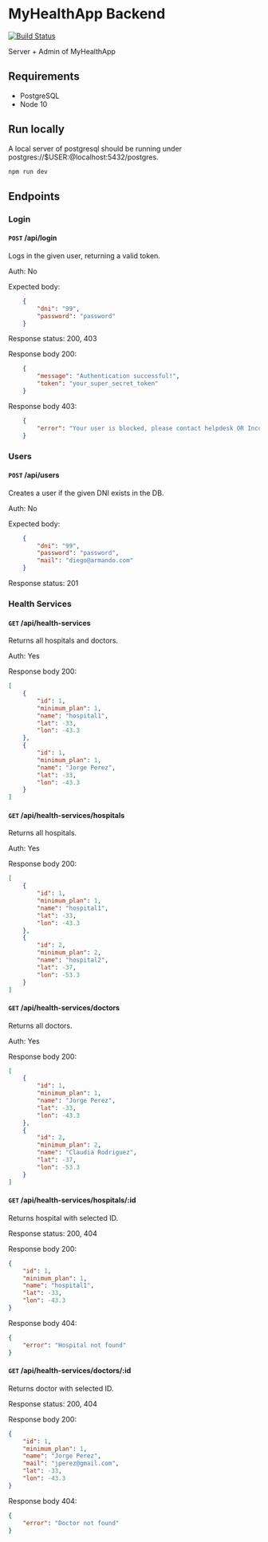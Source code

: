 # MyHealthApp Backend

[![Build Status](https://travis-ci.org/tdp2-2c-2019/myhealthapp-backend.svg?branch=master)](https://travis-ci.org/tdp2-2c-2019/myhealthapp-backend)

Server + Admin of MyHealthApp

## Requirements

- PostgreSQL
- Node 10


## Run locally

A local server of postgresql should be running under postgres://$USER:@localhost:5432/postgres.

```bash
npm run dev
```

## Endpoints

### Login

#### `POST` /api/login

Logs in the given user, returning a valid token.

Auth: No

Expected body:

```json
    {
        "dni": "99",
        "password": "password"
    }
```

Response status: 200, 403

Response body 200: 

```json
    {
        "message": "Authentication successful!",
        "token": "your_super_secret_token"
    }
```

Response body 403: 

```json
    {
        "error": "Your user is blocked, please contact helpdesk OR Incorrect username or password",
    }
```


### Users

#### `POST` /api/users

Creates a user if the given DNI exists in the DB.

Auth: No

Expected body:

```json
    {
        "dni": "99",
        "password": "password",
        "mail": "diego@armando.com"
    }
```

Response status: 201

### Health Services
#### `GET` /api/health-services
Returns all hospitals and doctors.

Auth: Yes

Response body 200:

```json
[
    {
        "id": 1,
        "minimum_plan": 1,
        "name": "hospital1",
        "lat": -33,
        "lon": -43.3
    },
    {
        "id": 1,
        "minimum_plan": 1,
        "name": "Jorge Perez",
        "lat": -33,
        "lon": -43.3
    }
]
```

#### `GET` /api/health-services/hospitals
Returns all hospitals.

Auth: Yes

Response body 200:

```json
[
    {
        "id": 1,
        "minimum_plan": 1,
        "name": "hospital1",
        "lat": -33,
        "lon": -43.3
    },
    {
        "id": 2,
        "minimum_plan": 2,
        "name": "hospital2",
        "lat": -37,
        "lon": -53.3
    }
]
```

#### `GET` /api/health-services/doctors
Returns all doctors.

Auth: Yes

Response body 200:

```json
[
    {
        "id": 1,
        "minimum_plan": 1,
        "name": "Jorge Perez",
        "lat": -33,
        "lon": -43.3
    },
    {
        "id": 2,
        "minimum_plan": 2,
        "name": "Claudia Rodriguez",
        "lat": -37,
        "lon": -53.3
    }
]
```

#### `GET` /api/health-services/hospitals/:id
Returns hospital with selected ID.

Response status: 200, 404

Response body 200:

```json
{
    "id": 1,
    "minimum_plan": 1,
    "name": "hospital1",
    "lat": -33,
    "lon": -43.3
}
```

Response body 404:

```json
{
    "error": "Hospital not found"
}
```

#### `GET` /api/health-services/doctors/:id
Returns doctor with selected ID.

Response status: 200, 404

Response body 200:

```json
{
    "id": 1,
    "minimum_plan": 1,
    "name": "Jorge Perez",
    "mail": "jperez@gmail.com",
    "lat": -33,
    "lon": -43.3
}
```

Response body 404:

```json
{
    "error": "Doctor not found"
}
```
